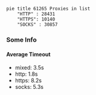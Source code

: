 
```mermaid
pie title 61265 Proxies in list
    "HTTP" : 28431
    "HTTPS": 10140
    "SOCKS" : 30857
```

### Some Info
#### Average Timeout

- mixed: 3.5s
- http: 1.8s
- https: 8.2s
- socks: 5.3s
